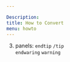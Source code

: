 ```yaml
---

Description:
title: How to Convert
menu: howto
---
```







3. panels:
     `endtip`  `/tip`<br>
    `endwaring`  `warning`